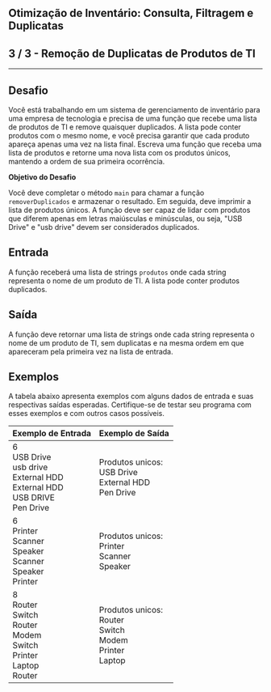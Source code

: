 Otimização de Inventário: Consulta, Filtragem e Duplicatas
----------------------------------------------------------
3 / 3 - Remoção de Duplicatas de Produtos de TI
-----------------------------------------------

* * *

Desafio
-------

Você está trabalhando em um sistema de gerenciamento de inventário para uma empresa de tecnologia e precisa de uma função que recebe uma lista de produtos de TI e remove quaisquer duplicados. A lista pode conter produtos com o mesmo nome, e você precisa garantir que cada produto apareça apenas uma vez na lista final.  Escreva uma função que receba uma lista de produtos e retorne uma nova lista com os produtos únicos, mantendo a ordem de sua primeira ocorrência.

**Objetivo do Desafio**

Você deve completar o método `main` para chamar a função `removerDuplicados` e armazenar o resultado. Em seguida, deve imprimir a lista de produtos únicos. A função deve ser capaz de lidar com produtos que diferem apenas em letras maiúsculas e minúsculas, ou seja, "USB Drive" e "usb drive" devem ser considerados duplicados.

Entrada
-------

A função receberá uma lista de strings `produtos` onde cada string representa o nome de um produto de TI. A lista pode conter produtos duplicados.

Saída
-----

A função deve retornar uma lista de strings onde cada string representa o nome de um produto de TI, sem duplicatas e na mesma ordem em que apareceram pela primeira vez na lista de entrada.

Exemplos
--------

A tabela abaixo apresenta exemplos com alguns dados de entrada e suas respectivas saídas esperadas. Certifique-se de testar seu programa com esses exemplos e com outros casos possíveis.


| Exemplo de Entrada | Exemplo de Saída |
|:-------------------|:-----------------|
|6<br>USB Drive<br>usb drive<br>External HDD<br>External HDD<br>USB DRIVE<br>Pen Drive|Produtos unicos:<br>USB Drive<br>External HDD<br>Pen Drive|
|6<br>Printer<br>Scanner<br>Speaker<br>Scanner<br>Speaker<br>Printer|Produtos unicos:<br>Printer<br>Scanner<br>Speaker|
|8<br>Router<br>Switch<br>Router<br>Modem<br>Switch<br>Printer<br>Laptop<br>Router|Produtos unicos:<br>Router<br>Switch<br>Modem<br>Printer<br>Laptop|
